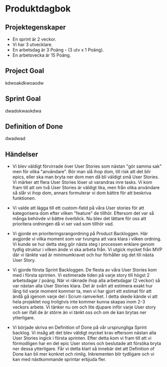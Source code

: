 # Produktdagbok

## Projektegenskaper
- En sprint är 2 veckor.
- Vi har 3 utvecklare.
- En arbetsdag är 3 Poäng - (3 utv x 1 Poäng).
- En arbetsvecka är 15 Poäng.
 
## Project Goal
kdwoakdkwoaodw

## Sprint Goal
dwadokwaokdwa

## Definition of Done
dwadwad




## Händelser 

- Vi blev väldigt förvirrade över User Stories som nästan "gör samma sak" men för olika "användare". Bör man slå ihop dom, till risk att det blir epics, eller ska man bryta ner dom men då bli väldigt små User Stories. Vi märker att flera User Stories löser ut varandras inre tasks. Vi kom fram till att om två User Stories är väldigt lika, men från olika användare så slår vi ihop dom, annars formulerar vi dom bättre för att beskriva funktionen.

- Vi valde att lägga till ett custom-field på våra User stories för att kategorisera dom efter vilken "feature" de tillhör. Eftersom det var så många behövde vi bättre överblick. Nu blev det lättare för oss att prioritera ordningen då vi ser vad som tillhör vad.

- Vi gjorde en prioriteringsrangordning på Product Backloggen. Här avgjorde vi vilka moment som var tvungna att vara klara i vilken ordning. Vi kunde se hur detta steg gör nästa steg i processen enklare genom tydlig struktur i vilken ände vi ska arbeta från. Vi utgick mycket från MVP där vi tänkte vad är minimumkravet och hur förhåller sig det till nästa User Story.

- Vi gjorde första Sprint Backloggen. De flesta av våra User Stories kom med i första sprinten. Vi estimerade tiden på varje story till högst 2 arbetsdagar / poäng. När vi räknade ihop alla arbetsdagar (2 veckor) så var nästan alla User Stories klara. Det är svårt att estimera exakt hur lång tid varje moment kommer ta, men vi har gjort ett estimat för att ändå gå igenom varje del i Scrum ramverket. I detta skede kände vi att hela projektet nog troligtvis inte kommer kunna skapas inom 2-3 veckors arbete. Vi tänker nu om och lite djupare inför varje User story och ser ifall de är större än vi tänkt oss och om de kan brytas ner ytterligare.

- Vi började skriva en Definition of Done på vår ursprungliga Sprint backlog. Vi insåg att det blev väldigt mycket krav eftersom nästan alla User Stories ingick i första sprinten. Efter detta kom vi fram till att vi förmodligen har en del epic User stories och beslutade att försöka bryta ner dessa ytterligare. Får vi detta klart så innebär det att Definition of Done kan bli mer konkret och rimlig. Inkrementen blir tydligare och vi kan med nästkommande sprintar erbjuda fler. 




